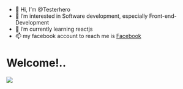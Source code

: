 - 👋 Hi, I’m @Testerhero
- 👀 I’m interested in Software development, especially Front-end-Development 
- 🌱 I’m currently learning reactjs
- 📫 my facebook account to reach me is [Facebook](https://www.facebook.com ) 

<!---
Testerhero/Testerhero is a ✨ special ✨ repository because its `README.md` (this file) appears on your GitHub profile.
You can click the Preview link to take a look at your changes.
--->

<p>
<h1>
Welcome!.. 
</h1>
</p>
<img src="https://user-images.githubusercontent.com/111311143/184865397-63209645-3d53-4bd2-922c-e6ddb8bef720.jpg">

